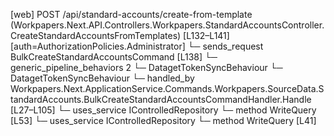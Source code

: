 [web] POST /api/standard-accounts/create-from-template  (Workpapers.Next.API.Controllers.Workpapers.StandardAccountsController.CreateStandardAccountsFromTemplates)  [L132–L141] [auth=AuthorizationPolicies.Administrator]
  └─ sends_request BulkCreateStandardAccountsCommand [L138]
    └─ generic_pipeline_behaviors 2
      └─ DatagetTokenSyncBehaviour
      └─ DatagetTokenSyncBehaviour
    └─ handled_by Workpapers.Next.ApplicationService.Commands.Workpapers.SourceData.StandardAccounts.BulkCreateStandardAccountsCommandHandler.Handle [L27–L105]
      └─ uses_service IControlledRepository<MasterAccount>
        └─ method WriteQuery [L53]
      └─ uses_service IControlledRepository<StandardAccount>
        └─ method WriteQuery [L41]

